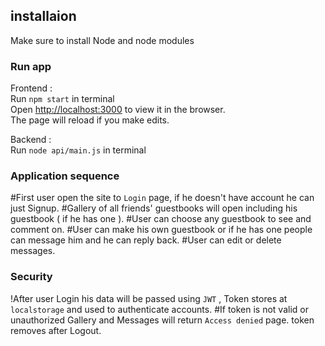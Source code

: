 ## installaion

Make sure to install Node and node modules

### Run app
Frontend : <br />
Run `npm start` in terminal<br/>
Open [http://localhost:3000](http://localhost:3000) to view it in the browser.<br/>
The page will reload if you make edits.<br />

Backend : <br/>
Run `node api/main.js` in terminal

### Application sequence

#First user open the site to `Login` page, if he doesn't have account he can just Signup.
#Gallery of all friends' guestbooks will open including his guestbook ( if he has one ).
#User can choose any guestbook to see and comment on.
#User can make his own guestbook or if he has one people can message him and he can reply back.
#User can edit or delete messages.

### Security
!After user Login his data will be passed using `JWT` , Token stores at `localstorage` and used to authenticate accounts.
#If token is not valid or unauthorized Gallery and Messages will return `Access denied` page.
token removes after Logout.



